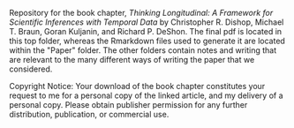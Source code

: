 Repository for the book chapter, *Thinking Longitudinal: A Framework for Scientific Inferences with Temporal Data* by Christopher R. Dishop, Michael T. Braun, Goran Kuljanin, and Richard P. DeShon. The final pdf is located in this top folder, whereas the Rmarkdown files used to generate it are located within the "Paper" folder. The other folders contain notes and writing that are relevant to the many different ways of writing the paper that we considered. 

Copyright Notice: Your download of the book chapter constitutes your request to me for a personal copy of the linked article, and my delivery of a personal copy. Please obtain publisher permission for any further distribution, publication, or commercial use.